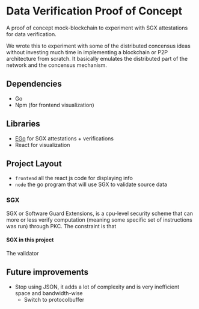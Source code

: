 # Data Verification Proof of Concept

A proof of concept mock-blockchain to experiment with SGX attestations for data verification.

We wrote this to experiment with some of the distributed concensus ideas without investing much time in implementing a blockchain or P2P architecture from scratch.
It basically emulates the distributed part of the network and the concensus mechanism. 

## Dependencies
- Go
- Npm (for frontend visualization)

## Libraries
- [EGo](https://www.edgeless.systems/products/ego/) for SGX attestations + verifications
- React for visualization

## Project Layout
- `frontend` all the react js code for displaying info
- `node` the go program that will use SGX to validate source data

<!--
## How to run
go run .

## Getting up to speed
There is a central HTTP server which receives all the requests from the nodes and marshals them.
This is meant to emulate blockchain consensus.
Given we know all the .

### Central server
!-->


### SGX
SGX or Software Guard Extensions, is a cpu-level security scheme that can more or less verify computation (meaning some specific set of instructions was run) through PKC.
The constraint is that 

#### SGX in this project
The validator

## Future improvements
- Stop using JSON, it adds a lot of complexity and is very inefficient space and bandwidth-wise
    - Switch to protocolbuffer

